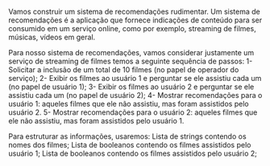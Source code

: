 Vamos construir um sistema de recomendações rudimentar. Um sistema de recomendações é a aplicação que fornece indicações de conteúdo para ser consumido em um serviço online, como por exemplo, streaming de filmes, músicas, vídeos em geral.

Para nosso sistema de recomendações, vamos considerar justamente um serviço de streaming de filmes temos a seguinte sequência de passos: 1- Solicitar a inclusão de um total de 10 filmes (no papel de operador do serviço); 2- Exibir os filmes ao usuário 1 e perguntar se ele assistiu cada um (no papel de usuário 1); 3- Exibir os filmes ao usuário 2 e perguntar se ele assistiu cada um (no papel de usuário 2); 4- Mostrar recomendações para o usuário 1: aqueles filmes que ele não assistiu, mas foram assistidos pelo usuário 2. 5- Mostrar recomendações para o usuário 2: aqueles filmes que ele não assistiu, mas foram assistidos pelo usuário 1.

Para estruturar as informações, usaremos: Lista de strings contendo os nomes dos filmes; Lista de booleanos contendo os filmes assistidos pelo usuário 1; Lista de booleanos contendo os filmes assistidos pelo usuário 2;